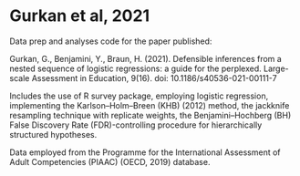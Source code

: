 # Gurkan et al, 2021

Data prep and analyses code for the paper published:

Gurkan, G., Benjamini, Y., Braun, H. (2021). Defensible inferences from a nested sequence of logistic regressions: a
guide for the perplexed. Large-scale Assessment in Education, 9(16). doi: 10.1186/s40536-021-00111-7

Includes the use of R survey package, employing logistic regression, implementing the  Karlson–Holm–Breen (KHB) (2012) method, the jackknife resampling technique with replicate weights, the Benjamini–Hochberg (BH) False Discovery Rate (FDR)-controlling procedure for hierarchically structured hypotheses.

Data employed from the Programme for the International Assessment of Adult Competencies (PIAAC) (OECD, 2019) database.
